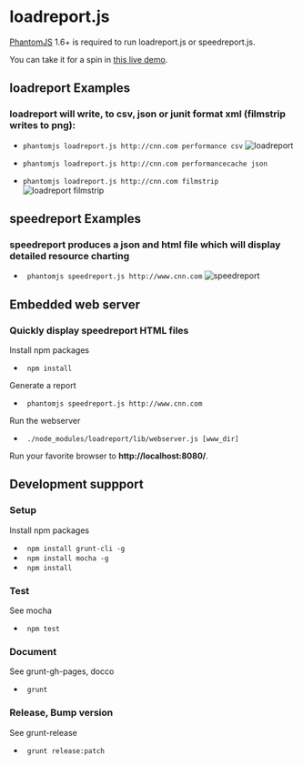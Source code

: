 # loadreport.js
[PhantomJS](http://www.phantomjs.org/) 1.6+ is required to run loadreport.js or speedreport.js.

You can take it for a spin in [this live demo](http://loadreport.wesleyhales.com/report.html).

## loadreport Examples
### loadreport will write, to csv, json or junit format xml (filmstrip writes to png):
* ``` phantomjs loadreport.js http://cnn.com performance csv ```
![loadreport](https://raw.github.com/wesleyhales/loadreport/master/readme/cnn-loadreport.png)
    
* ``` phantomjs loadreport.js http://cnn.com performancecache json ```
    
* ``` phantomjs loadreport.js http://cnn.com filmstrip ``` 
![loadreport filmstrip](https://raw.github.com/wesleyhales/loadreport/master/readme/cnn-filmstrip.png)


## speedreport Examples
### speedreport produces a json and html file which will display detailed resource charting
* ``` phantomjs speedreport.js http://www.cnn.com```
![speedreport](https://raw.github.com/wesleyhales/loadreport/master/readme/speedreport.png)


## Embedded web server
### Quickly display speedreport HTML files

Install npm packages

* ``` npm install```

Generate a report

* ``` phantomjs speedreport.js http://www.cnn.com```

Run the webserver

* ``` ./node_modules/loadreport/lib/webserver.js [www_dir]```

Run your favorite browser to **http://localhost:8080/**.



## Development suppport
### Setup

Install npm packages

* ``` npm install grunt-cli -g```
* ``` npm install mocha -g```
* ``` npm install```

### Test

See mocha

* ``` npm test```

### Document

See grunt-gh-pages, docco

* ``` grunt```

### Release, Bump version

See grunt-release

* ``` grunt release:patch```


